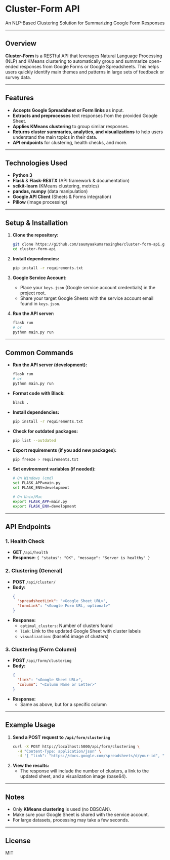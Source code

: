 # Cluster-Form API

An NLP-Based Clustering Solution for Summarizing Google Form Responses

---

## Overview

**Cluster-Form** is a RESTful API that leverages Natural Language Processing (NLP) and KMeans clustering to automatically group and summarize open-ended responses from Google Forms or Google Spreadsheets. This helps users quickly identify main themes and patterns in large sets of feedback or survey data.

---

## Features
- **Accepts Google Spreadsheet or Form links** as input.
- **Extracts and preprocesses** text responses from the provided Google Sheet.
- **Applies KMeans clustering** to group similar responses.
- **Returns cluster summaries, analytics, and visualizations** to help users understand the main topics in their data.
- **API endpoints** for clustering, health checks, and more.

---

## Technologies Used
- **Python 3**
- **Flask** & **Flask-RESTX** (API framework & documentation)
- **scikit-learn** (KMeans clustering, metrics)
- **pandas, numpy** (data manipulation)
- **Google API Client** (Sheets & Forms integration)
- **Pillow** (image processing)

---

## Setup & Installation

1. **Clone the repository:**
   ```bash
   git clone https://github.com/saumyaakumarasinghe/cluster-form-api.git
   cd cluster-form-api
   ```
2. **Install dependencies:**
   ```bash
   pip install -r requirements.txt
   ```
3. **Google Service Account:**
   - Place your `keys.json` (Google service account credentials) in the project root.
   - Share your target Google Sheets with the service account email found in `keys.json`.

4. **Run the API server:**
   ```bash
   flask run
   # or
   python main.py run
   ```

---

## Common Commands

- **Run the API server (development):**
  ```bash
  flask run
  # or
  python main.py run
  ```

- **Format code with Black:**
  ```bash
  black .
  ```

- **Install dependencies:**
  ```bash
  pip install -r requirements.txt
  ```

- **Check for outdated packages:**
  ```bash
  pip list --outdated
  ```

- **Export requirements (if you add new packages):**
  ```bash
  pip freeze > requirements.txt
  ```

- **Set environment variables (if needed):**
  ```bash
  # On Windows (cmd)
  set FLASK_APP=main.py
  set FLASK_ENV=development

  # On Unix/Mac
  export FLASK_APP=main.py
  export FLASK_ENV=development
  ```

---

## API Endpoints

### 1. Health Check
- **GET** `/api/health`
- **Response:** `{ "status": "OK", "message": "Server is healthy" }`

### 2. Clustering (General)
- **POST** `/api/cluster/`
- **Body:**
  ```json
  {
    "spreadsheetLink": "<Google Sheet URL>",
    "formLink": "<Google Form URL, optional>"
  }
  ```
- **Response:**
  - `optimal_clusters`: Number of clusters found
  - `link`: Link to the updated Google Sheet with cluster labels
  - `visualization`: (base64 image of clusters)

### 3. Clustering (Form Column)
- **POST** `/api/form/clustering`
- **Body:**
  ```json
  {
    "link": "<Google Sheet URL>",
    "column": "<Column Name or Letter>"
  }
  ```
- **Response:**
  - Same as above, but for a specific column

---

## Example Usage

1. **Send a POST request to `/api/form/clustering`**
   ```bash
   curl -X POST http://localhost:5000/api/form/clustering \
     -H "Content-Type: application/json" \
     -d '{ "link": "https://docs.google.com/spreadsheets/d/your-id", "column": "B" }'
   ```
2. **View the results:**
   - The response will include the number of clusters, a link to the updated sheet, and a visualization image (base64).

---

## Notes
- Only **KMeans clustering** is used (no DBSCAN).
- Make sure your Google Sheet is shared with the service account.
- For large datasets, processing may take a few seconds.

---

## License
MIT
